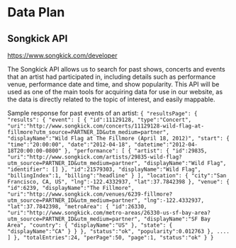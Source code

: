 # Data Plan

## Songkick API

https://www.songkick.com/developer

The Songkick API allows us to search for past shows, concerts and events that an artist had participated in, including details such as performance venue, performance date and time, and show popularity. This API will be used as one of the main tools for acquiring data for use in our website, as the data is directly related to the topic of interest, and easily mappable.

Sample response for past events of an artist:
`{ "resultsPage": { "results": { "event": [ { "id":11129128, "type":"Concert", "uri":"http://www.songkick.com/concerts/11129128-wild-flag-at-fillmore?utm_source=PARTNER_ID&utm_medium=partner", "displayName":"Wild Flag at The Fillmore (April 18, 2012)", "start": { "time":"20:00:00", "date":"2012-04-18", "datetime":"2012-04-18T20:00:00-0800" }, "performance": [ { "artist": { "id":29835, "uri":"http://www.songkick.com/artists/29835-wild-flag?utm_source=PARTNER_ID&utm_medium=partner", "displayName":"Wild Flag", "identifier": [] }, "id":21579303, "displayName":"Wild Flag", "billingIndex":1, "billing":"headline" } ], "location": { "city":"San Francisco, CA, US", "lng":-122.4332937, "lat":37.7842398 }, "venue": { "id":6239, "displayName":"The Fillmore", "uri":"http://www.songkick.com/venues/6239-fillmore?utm_source=PARTNER_ID&utm_medium=partner", "lng":-122.4332937, "lat":37.7842398, "metroArea": { "id":26330, "uri":"http://www.songkick.com/metro-areas/26330-us-sf-bay-area?utm_source=PARTNER_ID&utm_medium=partner", "displayName":"SF Bay Area", "country": { "displayName":"US" }, "state": { "displayName":"CA" } } }, "status":"ok", "popularity":0.012763 }, .... ] }, "totalEntries":24, "perPage":50, "page":1, "status":"ok" } }`
